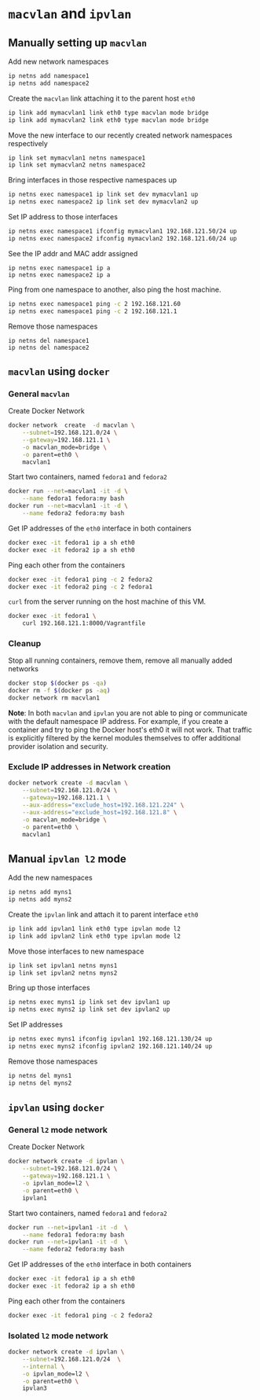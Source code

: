 # `macvlan` and `ipvlan`

## Manually setting up `macvlan`

Add new network namespaces
```bash
ip netns add namespace1
ip netns add namespace2
```

Create the `macvlan` link attaching it to the parent host `eth0`
```bash
ip link add mymacvlan1 link eth0 type macvlan mode bridge
ip link add mymacvlan2 link eth0 type macvlan mode bridge
```

Move the new interface to our recently created network namespaces respectively
```bash
ip link set mymacvlan1 netns namespace1
ip link set mymacvlan2 netns namespace2
```

Bring interfaces in those respective namespaces up
```bash
ip netns exec namespace1 ip link set dev mymacvlan1 up
ip netns exec namespace2 ip link set dev mymacvlan2 up
```

Set IP address to those interfaces
```bash
ip netns exec namespace1 ifconfig mymacvlan1 192.168.121.50/24 up
ip netns exec namespace2 ifconfig mymacvlan2 192.168.121.60/24 up
```

See the IP addr and MAC addr assigned
```
ip netns exec namespace1 ip a
ip netns exec namespace2 ip a
```

Ping from one namespace to another, also ping the host machine.
```bash
ip netns exec namespace1 ping -c 2 192.168.121.60
ip netns exec namespace1 ping -c 2 192.168.121.1
```

Remove those namespaces
```
ip netns del namespace1
ip netns del namespace2
```

## `macvlan` using `docker`

### General `macvlan`

Create Docker Network
```bash
docker network  create  -d macvlan \
    --subnet=192.168.121.0/24 \
    --gateway=192.168.121.1 \
    -o macvlan_mode=bridge \
    -o parent=eth0 \
    macvlan1
```

Start two containers, named `fedora1` and `fedora2`
```bash
docker run --net=macvlan1 -it -d \
    --name fedora1 fedora:my bash
docker run --net=macvlan1 -it -d \
    --name fedora2 fedora:my bash
```

Get IP addresses of the `eth0` interface in both containers
```bash
docker exec -it fedora1 ip a sh eth0
docker exec -it fedora2 ip a sh eth0
```

Ping each other from the containers
```bash
docker exec -it fedora1 ping -c 2 fedora2
docker exec -it fedora2 ping -c 2 fedora1
```

`curl` from the server running on the host machine of this VM.
```bash
docker exec -it fedora1 \
    curl 192.168.121.1:8000/Vagrantfile
```

### Cleanup

Stop all running containers, remove them, remove all manually added networks
```bash
docker stop $(docker ps -qa)
docker rm -f $(docker ps -aq)
docker network rm macvlan1
```

**Note**: In both `macvlan` and `ipvlan` you are not able to ping or communicate with the default namespace IP address. For example, if you create a container and try to ping the Docker host's eth0 it will not work. That traffic is explicitly filtered by the kernel modules themselves to offer additional provider isolation and security.

### Exclude IP addresses in Network creation

```bash
docker network create -d macvlan \
    --subnet=192.168.121.0/24 \
    --gateway=192.168.121.1 \
    --aux-address="exclude_host=192.168.121.224" \
    --aux-address="exclude_host=192.168.121.8" \
    -o macvlan_mode=bridge \
    -o parent=eth0 \
    macvlan1
```


## Manual `ipvlan l2` mode

Add the new namespaces
```bash
ip netns add myns1
ip netns add myns2
```

Create the `ipvlan` link and attach it to parent interface `eth0`
```bash
ip link add ipvlan1 link eth0 type ipvlan mode l2
ip link add ipvlan2 link eth0 type ipvlan mode l2
```

Move those interfaces to new namespace
```bash
ip link set ipvlan1 netns myns1
ip link set ipvlan2 netns myns2
```

Bring up those interfaces
```bash
ip netns exec myns1 ip link set dev ipvlan1 up
ip netns exec myns2 ip link set dev ipvlan2 up
```

Set IP addresses
```bash
ip netns exec myns1 ifconfig ipvlan1 192.168.121.130/24 up
ip netns exec myns2 ifconfig ipvlan2 192.168.121.140/24 up
```

Remove those namespaces
```bash
ip netns del myns1
ip netns del myns2
```

## `ipvlan` using `docker`

### General `l2` mode network

Create Docker Network
```bash
docker network create -d ipvlan \
    --subnet=192.168.121.0/24 \
    --gateway=192.168.121.1 \
    -o ipvlan_mode=l2 \
    -o parent=eth0 \
    ipvlan1
```

Start two containers, named `fedora1` and `fedora2`
```bash
docker run --net=ipvlan1 -it -d  \
    --name fedora1 fedora:my bash
docker run --net=ipvlan1 -it -d  \
    --name fedora2 fedora:my bash
```

Get IP addresses of the `eth0` interface in both containers
```bash
docker exec -it fedora1 ip a sh eth0
docker exec -it fedora2 ip a sh eth0
```

Ping each other from the containers
```bash
docker exec -it fedora1 ping -c 2 fedora2
```

### Isolated `l2` mode network

```bash
docker network create -d ipvlan \
    --subnet=192.168.121.0/24  \
    --internal \
    -o ipvlan_mode=l2 \
    -o parent=eth0 \
    ipvlan3
```